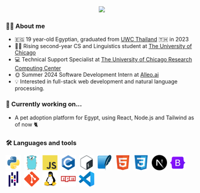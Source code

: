 <div id="header" align="center">
  <img src="https://media.giphy.com/media/v1.Y2lkPTc5MGI3NjExZGFlOTE1cjlrcXNueXI4bmV2MmJ6eHZsM2lhcmp2N3N5bXk4cGxsbiZlcD12MV9pbnRlcm5hbF9naWZfYnlfaWQmY3Q9Zw/R2HucdcYxO0qKYAhLD/source.gif" width="300"/>
</div>

### 🧑‍💻 About me
- 🇪🇬 19 year-old Egyptian, graduated from [UWC Thailand](https://www.uwcthailand.ac.th) 🇹🇭 in 2023
- 🧑‍🎓 Rising second-year CS and Linguistics student at [The University of Chicago](https://www.uchicago.edu) 
- 💻 Technical Support Specialist at [The University of Chicago Research Computing Center](https://rcc.uchicago.edu)
- 🌞 Summer 2024 Software Development Intern at [Alleo.ai](https://alleo.ai/)
- 💡 Interested in full-stack web development and natural language processing.


### 🌱 Currently working on...
* A pet adoption platform for Egypt, using React, Node.js and Tailwind as of now 🐈

### 🛠️ Languages and tools
<div>
  <img src="https://github.com/devicons/devicon/blob/master/icons/python/python-original.svg" title="Python" alt="Python" width="40" height="40"/>&nbsp;
  <img src="https://github.com/devicons/devicon/blob/master/icons/go/go-original.svg" title="Go" alt="Go" width="40" height="40"/>&nbsp;
  <img src="https://github.com/devicons/devicon/blob/master/icons/javascript/javascript-original.svg" title="JavaScript" alt="JavaScript" width="40" height="40"/>&nbsp;
  <img src="https://github.com/devicons/devicon/blob/master/icons/c/c-original.svg" title="C" alt="C" width="40" height="40"/>&nbsp;
  <img src="https://github.com/devicons/devicon/blob/master/icons/bash/bash-original.svg" title="Bash" alt="Bash" width="40" height="40"/>&nbsp;
  <img src="https://github.com/devicons/devicon/blob/master/icons/sqlite/sqlite-original.svg" title="SQLite" alt="SQLite" width="40" height="40"/>&nbsp;
  <img src="https://github.com/devicons/devicon/blob/master/icons/html5/html5-original.svg" title="HTML5" alt="HTML5" width="40" height="40"/>&nbsp;
  <img src="https://github.com/devicons/devicon/blob/master/icons/css3/css3-original.svg" title="CSS3" alt="CSS3" width="40" height="40"/>&nbsp;
  <img src="https://github.com/devicons/devicon/blob/master/icons/nextjs/nextjs-original.svg" title="Next.js" alt="Next.js" width="40" height="40"/>&nbsp;
  <img src="https://github.com/devicons/devicon/blob/master/icons/bootstrap/bootstrap-original.svg" title="Bootstrap" alt="Bootstrap" width="40" height="40"/>&nbsp;
  <img src="https://github.com/devicons/devicon/blob/master/icons/pandas/pandas-original.svg" title="pandas" alt="pandas" width="40" height="40"/>&nbsp;
  <img src="https://github.com/devicons/devicon/blob/master/icons/git/git-original.svg" title="Git" alt="Git" width="40" height="40"/>&nbsp;
  <img src="https://github.com/devicons/devicon/blob/master/icons/linux/linux-original.svg" title="Linux" alt="Linux" width="40" height="40"/>&nbsp;
  <img src="https://github.com/devicons/devicon/blob/master/icons/npm/npm-original-wordmark.svg" title="npm" alt="npm" width="40" height="40"/>&nbsp;
  <img src="https://github.com/devicons/devicon/blob/master/icons/vscode/vscode-original.svg" title="VS Code" alt="VS Code" width="40" height="40"/>&nbsp;
</div>

<!-- ### 🔥 My stats -->
<!--[![GitHub Streak](http://github-readme-streak-stats.herokuapp.com?user=esslam-ashour&theme=dark&background=000000)](https://git.io/streak-stats) -->
<!--[![Top Langs](https://github-readme-stats.vercel.app/api/top-langs/?username=esslam-ashour)](https://github.com/anuraghazra/github-readme-stats) -->



